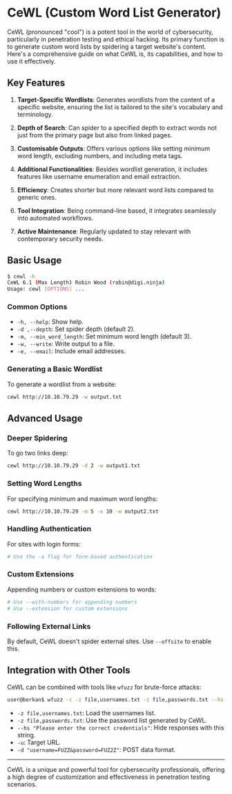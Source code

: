 # CeWL (Custom Word List Generator)

CeWL (pronounced "cool") is a potent tool in the world of cybersecurity, particularly in penetration testing and ethical hacking. Its primary function is to generate custom word lists by spidering a target website's content. Here's a comprehensive guide on what CeWL is, its capabilities, and how to use it effectively.

## Key Features

1. **Target-Specific Wordlists**: Generates wordlists from the content of a specific website, ensuring the list is tailored to the site's vocabulary and terminology.

2. **Depth of Search**: Can spider to a specified depth to extract words not just from the primary page but also from linked pages.

3. **Customisable Outputs**: Offers various options like setting minimum word length, excluding numbers, and including meta tags.

4. **Additional Functionalities**: Besides wordlist generation, it includes features like username enumeration and email extraction.

5. **Efficiency**: Creates shorter but more relevant word lists compared to generic ones.

6. **Tool Integration**: Being command-line based, it integrates seamlessly into automated workflows.

7. **Active Maintenance**: Regularly updated to stay relevant with contemporary security needs.

## Basic Usage

```bash
$ cewl -h
CeWL 6.1 (Max Length) Robin Wood (robin@digi.ninja)
Usage: cewl [OPTIONS] ... 
```

### Common Options

- `-h, --help`: Show help.
- `-d ,--depth`: Set spider depth (default 2).
- `-m, --min_word_length`: Set minimum word length (default 3).
- `-w, --write`: Write output to a file.
- `-e, --email`: Include email addresses.

### Generating a Basic Wordlist

To generate a wordlist from a website:

```bash
cewl http://10.10.79.29 -w output.txt
```

## Advanced Usage

### Deeper Spidering

To go two links deep:

```bash
cewl http://10.10.79.29 -d 2 -w output1.txt
```

### Setting Word Lengths

For specifying minimum and maximum word lengths:

```bash
cewl http://10.10.79.29 -m 5 -x 10 -w output2.txt
```

### Handling Authentication

For sites with login forms:

```bash
# Use the -a flag for form-based authentication
```

### Custom Extensions

Appending numbers or custom extensions to words:

```bash
# Use --with-numbers for appending numbers
# Use --extension for custom extensions
```

### Following External Links

By default, CeWL doesn't spider external sites. Use `--offsite` to enable this.

## Integration with Other Tools

CeWL can be combined with tools like `wfuzz` for brute-force attacks:

```bash
user@berkan$ wfuzz -c -z file,usernames.txt -z file,passwords.txt --hs "Please enter the correct credentials" -u http://10.10.79.29/login.php -d "username=FUZZ&password=FUZ2Z"
```

- `-z file,usernames.txt`: Load the usernames list.
- `-z file,passwords.txt`: Use the password list generated by CeWL.
- `--hs "Please enter the correct credentials"`: Hide responses with this string.
- `-u`: Target URL.
- `-d "username=FUZZ&password=FUZ2Z"`: POST data format.

---

CeWL is a unique and powerful tool for cybersecurity professionals, offering a high degree of customization and effectiveness in penetration testing scenarios.